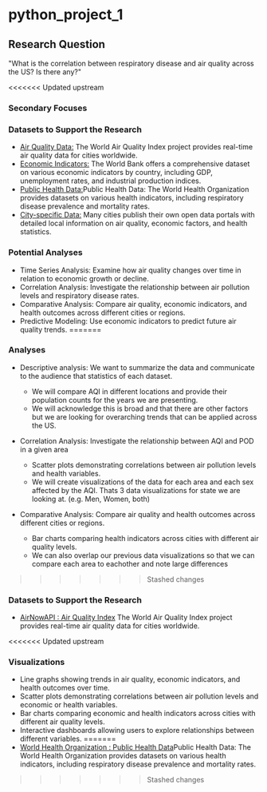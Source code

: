 # python_project_1

## Research Question
"What is the correlation between respiratory disease and air quality across the US? Is there any?"

<<<<<<< Updated upstream
### Secondary Focuses

### Datasets to Support the Research
- [Air Quality Data:](https://aqicn.org/api/) The World Air Quality Index project provides real-time air quality data for cities worldwide.
- [Economic Indicators:](https://datacatalog.worldbank.org/home) The World Bank offers a comprehensive dataset on various economic indicators by country, including GDP, unemployment rates, and industrial production indices.
- [Public Health Data:](https://data.who.int/countries/840)Public Health Data: The World Health Organization provides datasets on various health indicators, including respiratory disease prevalence and mortality rates.
- [City-specific Data:](https://www.bea.gov/resources/for-developers) Many cities publish their own open data portals with detailed local information on air quality, economic factors, and health statistics.

### Potential Analyses
- Time Series Analysis: Examine how air quality changes over time in relation to economic growth or decline.
- Correlation Analysis: Investigate the relationship between air pollution levels and respiratory disease rates.
- Comparative Analysis: Compare air quality, economic indicators, and health outcomes across different cities or regions.
- Predictive Modeling: Use economic indicators to predict future air quality trends.
=======
### Analyses
- Descriptive analysis: We want to summarize the data and communicate to the audience that statistics of each dataset.
    - We will compare AQI in different locations and provide their population counts for the years we are presenting.
    - We will acknowledge this is broad and that there are other factors but we are looking for overarching trends that can be applied across the US.

- Correlation Analysis: Investigate the relationship between AQI and POD in a given area
    - Scatter plots demonstrating correlations between air pollution levels and health variables.
    - We will create visualizations of the data for each area and each sex affected by the AQI. Thats 3 data visualizations for state we are looking at. (e.g. Men, Women, both)

- Comparative Analysis: Compare air quality and health outcomes across different cities or regions.
    - Bar charts comparing health indicators across cities with different air quality levels.
    - We can also overlap our previous data visualizations so that we can compare each area to eachother and note large differences
>>>>>>> Stashed changes

### Datasets to Support the Research
- [AirNowAPI : Air Quality Index](https://docs.airnowapi.org/) The World Air Quality Index project provides real-time air quality data for cities worldwide.
<!-- https://aqicn.org/api/ -->

<<<<<<< Updated upstream
### Visualizations
- Line graphs showing trends in air quality, economic indicators, and health outcomes over time.
- Scatter plots demonstrating correlations between air pollution levels and economic or health variables.
- Bar charts comparing economic and health indicators across cities with different air quality levels.
- Interactive dashboards allowing users to explore relationships between different variables.
=======
- [World Health Organization : Public Health Data](https://data.who.int/countries/840)Public Health Data: The World Health Organization provides datasets on various health indicators, including respiratory disease prevalence and mortality rates.
<!-- https://www.who.int/data/gho/info/athena-api -->
>>>>>>> Stashed changes
